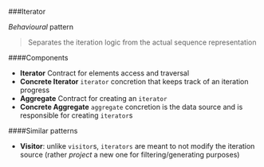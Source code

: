 ###Iterator

_Behavioural_ pattern

> Separates the iteration logic from the actual sequence representation

####Components

* **Iterator** Contract for elements access and traversal
* **Concrete Iterator** `iterator` concretion that keeps track of an iteration progress
* **Aggregate** Contract for creating an `iterator`
* **Concrete Aggregate** `aggregate` concretion is the data source and is responsible for creating `iterator`s

####Similar patterns

* **Visitor**: unlike `visitor`s, `iterators` are meant to not modify the iteration source (rather _project_ a new one for filtering/generating purposes)
